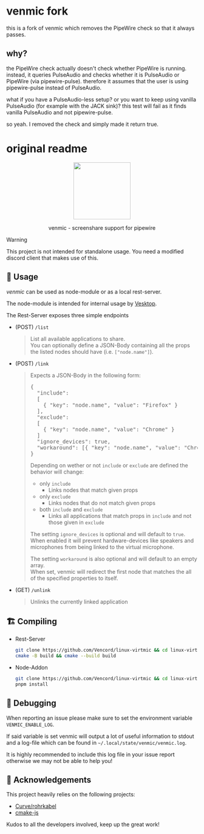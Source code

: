 # venmic fork

this is a fork of venmic which removes the PipeWire check so that it always passes.

## why?

the PipeWire check actually doesn't check whether PipeWire is running. instead, it queries PulseAudio and checks whether it is PulseAudio or PipeWire (via pipewire-pulse).
therefore it assumes that the user is using pipewire-pulse instead of PulseAudio.

what if you have a PulseAudio-less setup? or you want to keep using vanilla PulseAudio (for example with the JACK sink)? this test will fail as it finds vanilla PulseAudio and not pipewire-pulse.

so yeah. I removed the check and simply made it return true.

# original readme

<div align="center">

<img src="https://avatars.githubusercontent.com/u/113042587" width="150">

<br/>

venmic - screenshare support for pipewire

</div>

> [!WARNING]  
> This project is not intended for standalone usage. You need a modified discord client that makes use of this.

## 📖 Usage

_venmic_ can be used as node-module or as a local rest-server.

The node-module is intended for internal usage by [Vesktop](https://github.com/Vencord/Vesktop).

The Rest-Server exposes three simple endpoints
* (POST) `/list`
  > List all available applications to share.  
  > You can optionally define a JSON-Body containing all the props the listed nodes should have (i.e. `["node.name"]`).

* (POST) `/link`  
  <blockquote>
  Expects a JSON-Body in the following form:
  <pre lang="json">
  {
    "include": 
    [
      { "key": "node.name", "value": "Firefox" }
    ],
    "exclude":
    [
      { "key": "node.name", "value": "Chrome" }
    ]
    "ignore_devices": true,
    "workaround": [{ "key": "node.name", "value": "Chrome" }]
  }
  </pre>

  Depending on wether or not `include` or `exclude` are defined the behavior will change:

  * only `include`
    * Links nodes that match given props
  * only `exclude`
    * Links nodes that do not match given props
  * both `include` and `exclude`
    * Links all applications that match props in `include` and not those given in `exclude`

  The setting `ignore_devices` is optional and will default to `true`.  
  When enabled it will prevent hardware-devices like speakers and microphones from being linked to the virtual microphone.

  The setting `workaround` is also optional and will default to an empty array.  
  When set, venmic will redirect the first node that matches the all of the specified properties to itself.
  </blockquote>

* (GET) `/unlink`
  > Unlinks the currently linked application

## 🏗️ Compiling

* Rest-Server
    ```bash
    git clone https://github.com/Vencord/linux-virtmic && cd linux-virtmic
    cmake -B build && cmake --build build
    ```

* Node-Addon
    ```bash
    git clone https://github.com/Vencord/linux-virtmic && cd linux-virtmic
    pnpm install
    ```

## 🐛 Debugging

When reporting an issue please make sure to set the environment variable `VENMIC_ENABLE_LOG`.

If said variable is set venmic will output a lot of useful information to stdout and a log-file which can be found in `~/.local/state/venmic/venmic.log`.

It is highly recommended to include this log file in your issue report otherwise we may not be able to help you!

## 🤝 Acknowledgements

This project heavily relies on the following projects:

* [Curve/rohrkabel](https://github.com/Curve/rohrkabel/)
* [cmake-js](https://github.com/cmake-js/cmake-js)

Kudos to all the developers involved, keep up the great work!
